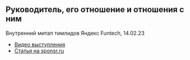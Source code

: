 ## Руководитель, его отношение и отношения с ним
Внутренний митап тимлидов Яндекс Funtech, 14.02.23

- [Видео выступления](https://youtu.be/4Tso8RRbseY)
- [Статья на sponsr.ru](https://sponsr.ru/alistopadova/28632)
